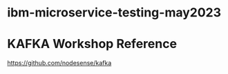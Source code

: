 # ibm-microservice-testing-may2023

# KAFKA Workshop Reference

https://github.com/nodesense/kafka

